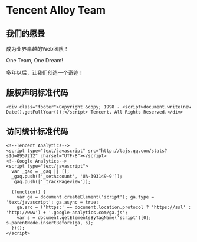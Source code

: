Tencent Alloy Team
==================

## 我们的愿景

成为业界卓越的Web团队！

One Team, One Dream!

多年以后，让我们创造一个奇迹！


## 版权声明标准代码

  	<div class="footer">Copyright &copy; 1998 - <script>document.write(new Date().getFullYear());</script> Tencent. All Rights Reserved.</div>


## 访问统计标准代码

	<!--Tencent Analytics-->
	<script type="text/javascript" src="http://tajs.qq.com/stats?sId=8957212" charset="UTF-8"></script>
	<!--Google Analytics-->
	<script type="text/javascript">
	  var _gaq = _gaq || [];
	  _gaq.push(['_setAccount', 'UA-393149-9']);
	  _gaq.push(['_trackPageview']);

	  (function() {
	    var ga = document.createElement('script'); ga.type = 'text/javascript'; ga.async = true;
	    ga.src = ('https:' == document.location.protocol ? 'https://ssl' : 'http://www') + '.google-analytics.com/ga.js';
	    var s = document.getElementsByTagName('script')[0]; s.parentNode.insertBefore(ga, s);
	  })();
	</script>